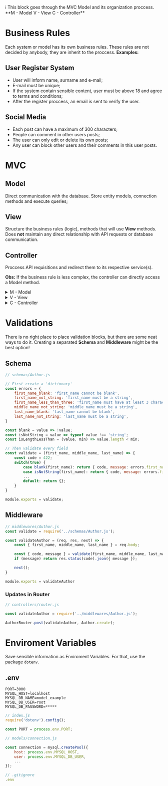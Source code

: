 <aside>
ℹ️ This block goes through the MVC Model and its organization proccess.
**M - Model
V - View
C - Controller**

</aside>

# Business Rules

Each system or model has its own business rules. These rules are not decided by anybody, they are inherit to the proccess. **Examples:**

## User Register System

- User will inform name, surname and e-mail;
- E-mail must be unique;
- If the system contain sensible content, user must be above 18 and agree to terms and conditions;
- After the register proccess, an email is sent to verify the user.

## Social Media

- Each post can have a maximum of 300 characters;
- People can comment in other users posts;
- The user can only edit or delete its own posts;
- Any user can block other users and their comments in this user posts.

# MVC

## Model

Direct communication with the database. Store entity models, connection methods and execute queries;

## View

Structure the business rules (logic), methods that will use **View** methods. Does **not** maintain any direct relationship with API requests or database communication.

## Controller

Proccess API requisitions and redirect them to its respective service(s).

**Obs:** If the business rule is less complex, the controller can directly access a Model method.

<details>
<summary>M - Model</summary>

# Creating a Model

## Connecting to MySQL in Node.js

```jsx
// connection.js
const mysql = require('mysql2/promise'); // npm i mysql2

// createPool will keep the connection with the database alive.
const connection = mysql.createPool({
  host: 'localhost',
  user: 'root',
  password: 'root',
  database: 'model_example'
});

module.exports = connection;
```

## Model Methods

```jsx
// models/Author.js
const connection = require('./connection');

const getAll = async () => {
	// Execute the query just like you would in SQL
	const [authors, _fields] = await connection.execute(
	  'SELECT id, first_name, middle_name, last_name FROM model_example.authors;',
  );
  return authors;
	// result: [ { ...author_one }, { ...author_two }, ... ];
};

const getById = async (id) => {
	// Whenever we want to include a separate variable in a query, we can use '?'
	const query = 'SELECT first_name, middle_name, last_name FROM model_example.authors WHERE id = ?;';
	const [author] = await connection.execute(query, [id]);
	
	if (!author.length) return null;
	return author;
}

const create = async (firstName, middleName, lastName) => connection.execute(
	'INSERT INTO model_example.authors (first_name, middle_name, last_name) VALUES (?,?,?)',
	[firstName, middleName, lastName],
);

const isValid = (firstName, middleName, lastName) => {
	if (!firstName || typeof firstName !== 'string') return false;
	if (!lastName || typeof lastName !== 'string') return false;
	if (middleName && typeof middleName !== 'string') return false;
	
	return true;
};

module.exports = {
	getAll,
	getById,
	create,
	isValid,
};
```

## Serialize (View Method)

The data retrieved from the database will not be in `camelCase`, which is default for variables in JS. For this reason, we are going to serialize it:

```jsx
const serialize = ({ id, ...authorData }) => ({
	id,
	firstName: authorData.first_name,
	middleName: authorData.middle_name,
	lastName: authorData.last_name,
});

const getAll = async () => {
	...
	return authors.map(serialize);
}

const getById =  async (id) => {
	...
	return serialize(author[0]);
}
```

## Express Routes

```jsx
// index.js
const Author = require('./models/Author');

app.get('/authors', async (_req, res) => {
	const authors = await Author.getAll();

	res.status(200).json(authors);
});

app.get('/authors/:id', async (req, res) => {
	const { id } = req.params;
	const author = await Author.getById(id);

	if (!author) return res.status(404).json({ message: 'Not found' });

	res.status(200).json(authors);
});

app.post('/authors', async (req, res) => {
	const { firstName, middleName, lastName } = req.body;

	if (!Author.isValid(firstName, middleName, lastName)) {
		return res.status(400).json({ message: 'Invalid Data' });
	}

	await Author.create(firstName, middleName, lastName);
	res.status(201).json({ message: 'Author created successfully!'});
});
```
</details>

<details>
<summary>V - View</summary>

# Method Distribution

**Taking as example this Model:**

```jsx
// models/Author.js
const connection = require('./connection');

/*
const serialize = (authorData) => ({
	id: authorData.id,
	firstName: authorData.first_name,
	middleName: authorData.middle_name,
	lastName: authorData.last_name,
});
*/

const getAll = async () => {
	const [authors, _fields] = await connection.execute(
	  'SELECT id, first_name, middle_name, last_name FROM model_example.authors;',
  );
  return authors;
				//.map(serialize);
};

const create = async (firstName, middleName, lastName) => connection.execute(
	'INSERT INTO model_example.authors (first_name, middle_name, last_name) VALUES (?,?,?)',
	[firstName, middleName, lastName],
);

/*
const isValid = (firstName, middleName, lastName) => {
	if (!firstName || typeof firstName !== 'string') return false;
	if (!lastName || typeof lastName !== 'string') return false;
	if (middleName && typeof middleName !== 'string') return false;
	
	return true;
};
*/

module.exports = {
	getAll,
	create,
};
```

The following can be delegated to the View: `serialize(), isValid()`. It will then be responsible for the **business rules:**

```jsx
// views/Author.js

const Author = require('../models/Author.js')

const serialize = ({ id, ...authorData }) => ({
	id,
	firstName: authorData.first_name,
	middleName: authorData.middle_name,
	lastName: authorData.last_name,
});

const isValid = (firstName, middleName, lastName) => {
	if (!firstName || typeof firstName !== 'string') return false;
	if (!lastName || typeof lastName !== 'string') return false;
	if (middleName && typeof middleName !== 'string') return false;
	
	return true;
};

const getAll = async () => {
	const author = await Author.getAll();
	return author.map(serialize);
};

const create = async (firstName, middleName, lastName) => {
	const valid = isValid(firstName, middleName, lastName);
	if (!valid) return false;
	
	const [data] = await Author.create(firstName, middleName, lastName);
	return { id: data.insertId, firstName, middleName, lastName };
}
```

## What about the index?

```jsx
const Author = require('./views/Authors');

app.get('/authors', async (_req, res) => {
	const authors = await Author.getAll();
	res.status(200).json(authors);
});

app.post('/authors', async (req, res) => {
  const { firstName, middleName, lastName } = req.body;

  const author = await Author.create(firstName, middleName, lastName);

  if (!author) return res.status(400).json({ message: 'Invalid data' });

  res.status(201).json(author);
});
```

Very similar, right? That’s pretty much it.
</details>

<details>
<summary>C - Controller</summary>

# Importing from index

```jsx
// controllers/Author.js

const Author = require('../views/Author');

const getAll = async (_req, res) => {
  const authors = await Author.getAll();

  res.status(200).json(authors);
};

const create = async (req, res) => {
  const { firstName, middleName, lastName } = req.body;

  const author = await Author.create(firstName, middleName, lastName);
  if (!author) return res.status(400).json({ message: 'Invalid Data' });

  res.status(201).json(author);
};

module.exports = {
  getAll,
  createAuthor,
};
```

```jsx
// controllers/router.js
const express = require('express');

const Author = require('./Author.js');
const AuthorRouter = express.Router();

AuthorRouter.get(Author.getAll);
AuthorRouter.post(Author.create);

module.exports = {
	AuthorRouter,
};
```

## The Clean View - Index

```jsx
const express = require('express');

const app = express();

const { AuthorRouter } = require('./controllers/router');

app.use(express.json());

app.use('/authors', AuthorRouter);

const PORT = process.env.PORT || 3000;
app.listen(PORT, () => console.log(`listening on port ${PORT}`));
```

Looking good!
</details>

# Validations

There is no right place to place validation blocks, but there are some neat ways to do it. Creating a separated **Schema** and **Middleware** might be the best option!

## Schema

```jsx
// schemas/Author.js

// First create a 'dictionary'
const errors = {
	first_name_blank: 'first_name cannot be blank',
	first_name_not_string: 'first_name must be a string',
	first_name_less_than_three: 'first_name must have at least 3 characters',
	middle_name_not_string: 'middle_name must be a string',
	last_name_blank: 'last_name cannot be blank',
	last_name_not_string: 'last_name must be a string',
}

const blank = value => !value;
const isNotString = value => typeof value !== 'string';
const isLengthLessThan = (value, min) => value.length < min;

// Then validate every field
const validate = (first_name, middle_name, last_name) => {
	const code = 422;
	switch(true) {
		case blank(first_name): return { code, message: errors.first_name_blank }
		case isNotString(first_name): return { code, message: errors.first_name_not_string }
		...
		default: return {};
	}
}

module.exports = validate;
```

## Middleware

```jsx
// middlewares/Author.js
const validate = require('../schemas/Author.js');

const validateAuthor = (req, res, next) => {
	const { first_name, middle_name, last_name } = req.body;

	const { code, message } = validate(first_name, middle_name, last_name);
	if (message) return res.status(code).json({ message });

	next();
}

module.exports = validateAuthor
```

### Updates in Router

```jsx
// controllers/router.js

const validateAuthor = require('../middlewares/Author.js');

AuthorRouter.post(validateAuthor, Author.create);
```

# Enviroment Variables

Save sensible information as Enviroment Variables. For that, use the package `dotenv`.

## .env

```
PORT=3000
MYSQL_HOST=localhost
MYSQL_DB_NAME=model_example
MYSQL_DB_USER=root
MYSQL_DB_PASSWORD=*****
```

```jsx
// index.js
require('dotenv').config();

const PORT = process.env.PORT;

// models/connection.js

const connection = mysql.createPool({
	host: process.env.MYSQL_HOST,
	user: process.env.MYSQL_DB_USER,
	...
});

// .gitignore
.env
```